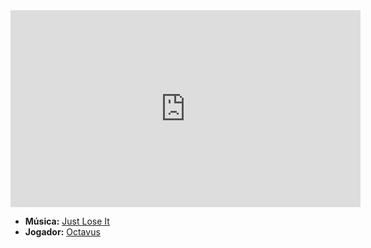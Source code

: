 <iframe width="560" height="315" src="https://www.youtube.com/embed/9dcVOmEQzKA?si=A10nq2lsazUapq5y" title="YouTube video player" frameborder="0" allow="accelerometer; autoplay; clipboard-write; encrypted-media; gyroscope; picture-in-picture; web-share" referrerpolicy="strict-origin-when-cross-origin" allowfullscreen></iframe>

- **Música:** [Just Lose It](../Músicas/Just%20Lose%20It.md)
- **Jogador:** [Octavus](content/Jogadores/Octavus.md)
